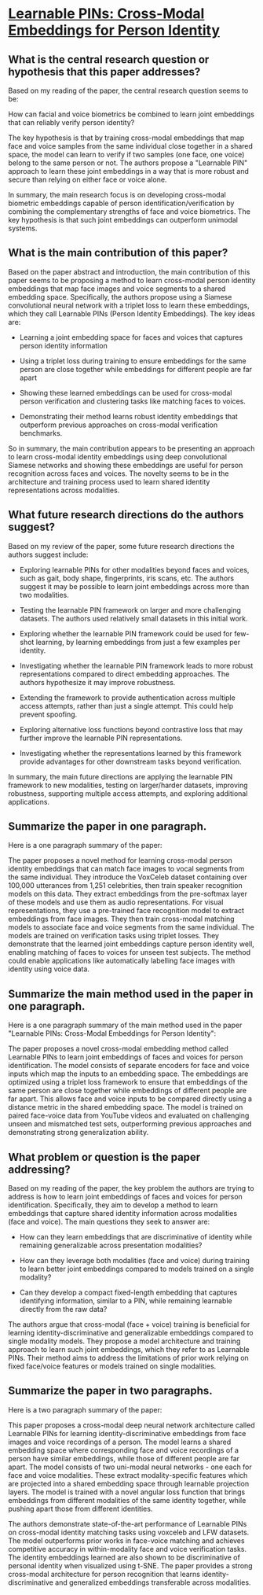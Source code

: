 # [Learnable PINs: Cross-Modal Embeddings for Person Identity](https://arxiv.org/abs/1805.00833)

## What is the central research question or hypothesis that this paper addresses?

 Based on my reading of the paper, the central research question seems to be:

How can facial and voice biometrics be combined to learn joint embeddings that can reliably verify person identity?

The key hypothesis is that by training cross-modal embeddings that map face and voice samples from the same individual close together in a shared space, the model can learn to verify if two samples (one face, one voice) belong to the same person or not. The authors propose a "Learnable PIN" approach to learn these joint embeddings in a way that is more robust and secure than relying on either face or voice alone.

In summary, the main research focus is on developing cross-modal biometric embeddings capable of person identification/verification by combining the complementary strengths of face and voice biometrics. The key hypothesis is that such joint embeddings can outperform unimodal systems.


## What is the main contribution of this paper?

 Based on the paper abstract and introduction, the main contribution of this paper seems to be proposing a method to learn cross-modal person identity embeddings that map face images and voice segments to a shared embedding space. Specifically, the authors propose using a Siamese convolutional neural network with a triplet loss to learn these embeddings, which they call Learnable PINs (Person Identity Embeddings). The key ideas are:

- Learning a joint embedding space for faces and voices that captures person identity information

- Using a triplet loss during training to ensure embeddings for the same person are close together while embeddings for different people are far apart 

- Showing these learned embeddings can be used for cross-modal person verification and clustering tasks like matching faces to voices.

- Demonstrating their method learns robust identity embeddings that outperform previous approaches on cross-modal verification benchmarks.

So in summary, the main contribution appears to be presenting an approach to learn cross-modal identity embeddings using deep convolutional Siamese networks and showing these embeddings are useful for person recognition across faces and voices. The novelty seems to be in the architecture and training process used to learn shared identity representations across modalities.


## What future research directions do the authors suggest?

 Based on my review of the paper, some future research directions the authors suggest include:

- Exploring learnable PINs for other modalities beyond faces and voices, such as gait, body shape, fingerprints, iris scans, etc. The authors suggest it may be possible to learn joint embeddings across more than two modalities.

- Testing the learnable PIN framework on larger and more challenging datasets. The authors used relatively small datasets in this initial work.

- Exploring whether the learnable PIN framework could be used for few-shot learning, by learning embeddings from just a few examples per identity.

- Investigating whether the learnable PIN framework leads to more robust representations compared to direct embedding approaches. The authors hypothesize it may improve robustness.

- Extending the framework to provide authentication across multiple access attempts, rather than just a single attempt. This could help prevent spoofing.

- Exploring alternative loss functions beyond contrastive loss that may further improve the learnable PIN representations.

- Investigating whether the representations learned by this framework provide advantages for other downstream tasks beyond verification.

In summary, the main future directions are applying the learnable PIN framework to new modalities, testing on larger/harder datasets, improving robustness, supporting multiple access attempts, and exploring additional applications.


## Summarize the paper in one paragraph.

 Here is a one paragraph summary of the paper:

The paper proposes a novel method for learning cross-modal person identity embeddings that can match face images to vocal segments from the same individual. They introduce the VoxCeleb dataset containing over 100,000 utterances from 1,251 celebrities, then train speaker recognition models on this data. They extract embeddings from the pre-softmax layer of these models and use them as audio representations. For visual representations, they use a pre-trained face recognition model to extract embeddings from face images. They then train cross-modal matching models to associate face and voice segments from the same individual. The models are trained on verification tasks using triplet losses. They demonstrate that the learned joint embeddings capture person identity well, enabling matching of faces to voices for unseen test subjects. The method could enable applications like automatically labelling face images with identity using voice data.


## Summarize the main method used in the paper in one paragraph.

 Here is a one paragraph summary of the main method used in the paper "Learnable PINs: Cross-Modal Embeddings for Person Identity":

The paper proposes a novel cross-modal embedding method called Learnable PINs to learn joint embeddings of faces and voices for person identification. The model consists of separate encoders for face and voice inputs which map the inputs to an embedding space. The embeddings are optimized using a triplet loss framework to ensure that embeddings of the same person are close together while embeddings of different people are far apart. This allows face and voice inputs to be compared directly using a distance metric in the shared embedding space. The model is trained on paired face-voice data from YouTube videos and evaluated on challenging unseen and mismatched test sets, outperforming previous approaches and demonstrating strong generalization ability.


## What problem or question is the paper addressing?

 Based on my reading of the paper, the key problem the authors are trying to address is how to learn joint embeddings of faces and voices for person identification. Specifically, they aim to develop a method to learn embeddings that capture shared identity information across modalities (face and voice). The main questions they seek to answer are:

- How can they learn embeddings that are discriminative of identity while remaining generalizable across presentation modalities? 

- How can they leverage both modalities (face and voice) during training to learn better joint embeddings compared to models trained on a single modality?

- Can they develop a compact fixed-length embedding that captures identifying information, similar to a PIN, while remaining learnable directly from the raw data?

The authors argue that cross-modal (face + voice) training is beneficial for learning identity-discriminative and generalizable embeddings compared to single modality models. They propose a model architecture and training approach to learn such joint embeddings, which they refer to as Learnable PINs. Their method aims to address the limitations of prior work relying on fixed face/voice features or models trained on single modalities.


## Summarize the paper in two paragraphs.

 Here is a two paragraph summary of the paper:

This paper proposes a cross-modal deep neural network architecture called Learnable PINs for learning identity-discriminative embeddings from face images and voice recordings of a person. The model learns a shared embedding space where corresponding face and voice recordings of a person have similar embeddings, while those of different people are far apart. The model consists of two uni-modal neural networks - one each for face and voice modalities. These extract modality-specific features which are projected into a shared embedding space through learnable projection layers. The model is trained with a novel angular loss function that brings embeddings from different modalities of the same identity together, while pushing apart those from different identities. 

The authors demonstrate state-of-the-art performance of Learnable PINs on cross-modal identity matching tasks using voxceleb and LFW datasets. The model outperforms prior works in face-voice matching and achieves competitive accuracy in within-modality face and voice verification tasks. The identity embeddings learned are also shown to be discriminative of personal identity when visualized using t-SNE. The paper provides a strong cross-modal architecture for person recognition that learns identity-discriminative and generalized embeddings transferable across modalities.
